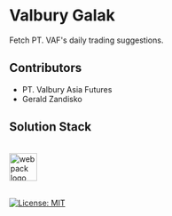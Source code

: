 # Valbury Galak
Fetch PT. VAF's daily trading suggestions.

## Contributors
- PT. Valbury Asia Futures
- Gerald Zandisko

## Solution Stack

<br />

<div>
  <picture>
    <source media="(prefers-color-scheme: dark)" srcset="https://upload.wikimedia.org/wikipedia/commons/9/93/Amazon_Web_Services_Logo.svg" height="50">
    <source media="(prefers-color-scheme: light)" srcset="https://upload.wikimedia.org/wikipedia/commons/9/93/Amazon_Web_Services_Logo.svg" height="50">
    <img alt="webpack logo" src="https://upload.wikimedia.org/wikipedia/commons/9/93/Amazon_Web_Services_Logo.svg">
  <picture>
</div>

<br />

[![License: MIT](https://img.shields.io/badge/License-MIT-yellow.svg)](https://opensource.org/licenses/MIT)
